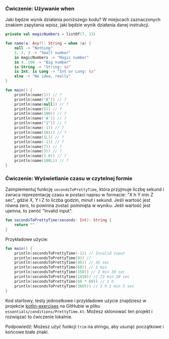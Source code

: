 ### Ćwiczenie: Używanie when

Jaki będzie wynik działania poniższego kodu? W miejscach zaznaczonych znakiem zapytania wpisz, jaki będzie wynik działania danej instrukcji.
    
```kotlin
private val magicNumbers = listOf(7, 13)

fun name(a: Any?): String = when (a) {
    null -> "Nothing"
    1, 2, 3 -> "Small number"
    in magicNumbers -> "Magic number"
    in 4..100 -> "Big number"
    is String -> "String: $a"
    is Int, is Long -> "Int or Long: $a"
    else -> "No idea, really"
}

fun main() {
    println(name(1)) // ?
    println(name("A")) // ?
    println(name(null)) // ?
    println(name(5)) // ?
    println(name(100)) // ?
    println(name('A')) // ?
    println(name("1")) // ?
    println(name(-1)) // ?
    println(name(101)) // ?
    println(name(1L)) // ?
    println(name(-1)) // ?
    println(name(7)) // ?
    println(name(3)) // ?
    println(name(3.0)) // ?
    println(name(100L)) // ?
}
```

### Ćwiczenie: Wyświetlanie czasu w czytelnej formie

Zaimplementuj funkcję `secondsToPrettyTime`, która przyjmuje liczbę sekund i zwraca reprezentację czasu w postaci napisu w formacie: "X h Y min Z sec", gdzie X, Y i Z to liczba godzin, minut i sekund. Jeśli wartość jest równa zero, to powinna zostać pominięta w wyniku. Jeśli wartość jest ujemna, to zwróć "Invalid input".

```kotlin
fun secondsToPrettyTime(seconds: Int): String {
    return ""
}
```

Przykładowe użycie: 

```kotlin
fun main() {
    println(secondsToPrettyTime(-1)) // Invalid input
    println(secondsToPrettyTime(0)) // 
    println(secondsToPrettyTime(45)) // 45 sec
    println(secondsToPrettyTime(60)) // 1 min
    println(secondsToPrettyTime(150)) // 2 min 30 sec
    println(secondsToPrettyTime(1410)) // 23 min 30 sec
    println(secondsToPrettyTime(60 * 60)) // 1 h
    println(secondsToPrettyTime(3665)) // 1 h 1 min 5 sec
}
```

Kod startowy, testy jednostkowe i przykładowe użycie znajdziesz w projekcie [kotlin-exercises](https://github.com/MarcinMoskala/kotlin-exercises) na GitHubie w pliku `essentials/conditions/PrettyTime.kt`. Możesz sklonować ten projekt i rozwiązać to ćwiczenie lokalnie.

Podpowiedź: Możesz użyć funkcji `trim` na stringu, aby usunąć początkowe i końcowe białe znaki.
